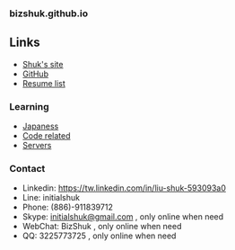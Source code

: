 ### bizshuk.github.io

## Links
- [Shuk's site](http://shuk.info/)
- [GitHub](https://github.com/BizShuk)
- [Resume list](https://github.com/BizShuk/bizshuk.github.io/tree/master/resume)

### Learning
- [Japaness](https://github.com/BizShuk/japaness)
- [Code related](https://github.com/BizShuk/code_sandbox)
- [Servers](https://github.con/BizShuk/env_setup)

### Contact
- Linkedin: https://tw.linkedin.com/in/liu-shuk-593093a0
- Line: initialshuk
- Phone: (886)-911839712
- Skype: initialshuk@gmail.com , only online when need
- WebChat: BizShuk , only online when need
- QQ: 3225773725 , only online when need

